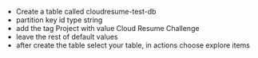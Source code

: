 

- Create a table called cloudresume-test-db
- partition key id type string
- add the tag Project  with value Cloud Resume Challenge
- leave the rest of  default values
- after create the table select your table, in actions choose explore items